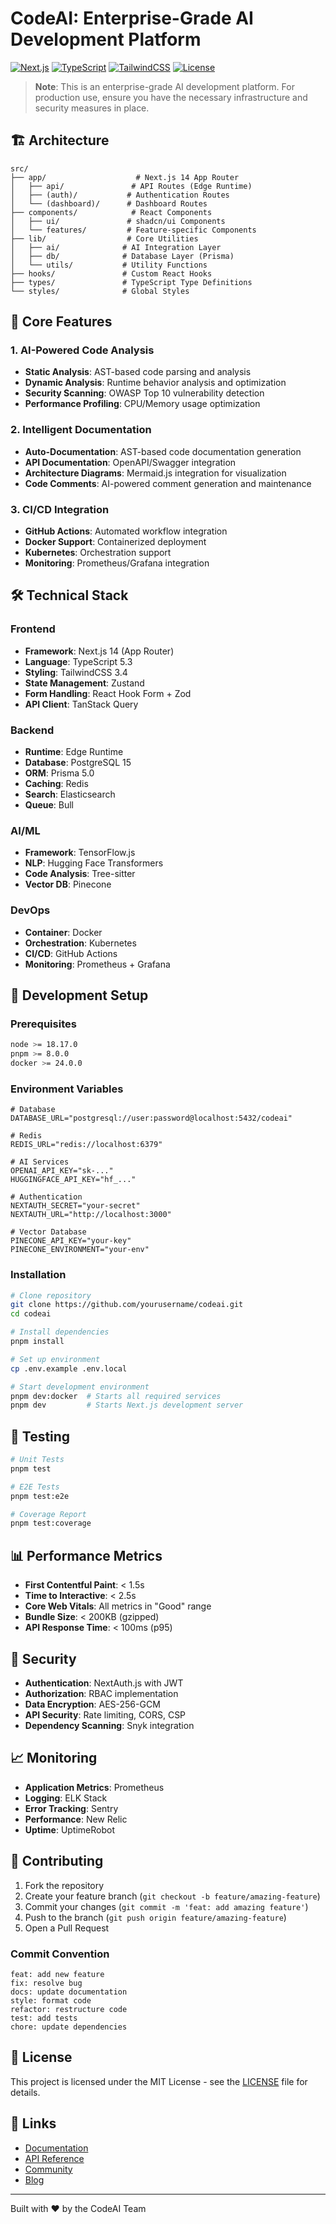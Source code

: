 # CodeAI: Enterprise-Grade AI Development Platform

[![Next.js](https://img.shields.io/badge/Next.js-14.0.0-black?style=flat-square&logo=next.js)](https://nextjs.org)
[![TypeScript](https://img.shields.io/badge/TypeScript-5.3.0-blue?style=flat-square&logo=typescript)](https://www.typescriptlang.org)
[![TailwindCSS](https://img.shields.io/badge/TailwindCSS-3.4.0-38B2AC?style=flat-square&logo=tailwind-css)](https://tailwindcss.com)
[![License](https://img.shields.io/badge/license-MIT-green?style=flat-square)](LICENSE)

> **Note**: This is an enterprise-grade AI development platform. For production use, ensure you have the necessary infrastructure and security measures in place.

## 🏗️ Architecture

```
src/
├── app/                    # Next.js 14 App Router
│   ├── api/               # API Routes (Edge Runtime)
│   ├── (auth)/           # Authentication Routes
│   └── (dashboard)/      # Dashboard Routes
├── components/            # React Components
│   ├── ui/               # shadcn/ui Components
│   └── features/         # Feature-specific Components
├── lib/                  # Core Utilities
│   ├── ai/              # AI Integration Layer
│   ├── db/              # Database Layer (Prisma)
│   └── utils/           # Utility Functions
├── hooks/               # Custom React Hooks
├── types/               # TypeScript Type Definitions
└── styles/              # Global Styles
```

## 🚀 Core Features

### 1. AI-Powered Code Analysis

- **Static Analysis**: AST-based code parsing and analysis
- **Dynamic Analysis**: Runtime behavior analysis and optimization
- **Security Scanning**: OWASP Top 10 vulnerability detection
- **Performance Profiling**: CPU/Memory usage optimization

### 2. Intelligent Documentation

- **Auto-Documentation**: AST-based code documentation generation
- **API Documentation**: OpenAPI/Swagger integration
- **Architecture Diagrams**: Mermaid.js integration for visualization
- **Code Comments**: AI-powered comment generation and maintenance

### 3. CI/CD Integration

- **GitHub Actions**: Automated workflow integration
- **Docker Support**: Containerized deployment
- **Kubernetes**: Orchestration support
- **Monitoring**: Prometheus/Grafana integration

## 🛠️ Technical Stack

### Frontend

- **Framework**: Next.js 14 (App Router)
- **Language**: TypeScript 5.3
- **Styling**: TailwindCSS 3.4
- **State Management**: Zustand
- **Form Handling**: React Hook Form + Zod
- **API Client**: TanStack Query

### Backend

- **Runtime**: Edge Runtime
- **Database**: PostgreSQL 15
- **ORM**: Prisma 5.0
- **Caching**: Redis
- **Search**: Elasticsearch
- **Queue**: Bull

### AI/ML

- **Framework**: TensorFlow.js
- **NLP**: Hugging Face Transformers
- **Code Analysis**: Tree-sitter
- **Vector DB**: Pinecone

### DevOps

- **Container**: Docker
- **Orchestration**: Kubernetes
- **CI/CD**: GitHub Actions
- **Monitoring**: Prometheus + Grafana

## 🔧 Development Setup

### Prerequisites

```bash
node >= 18.17.0
pnpm >= 8.0.0
docker >= 24.0.0
```

### Environment Variables

```env
# Database
DATABASE_URL="postgresql://user:password@localhost:5432/codeai"

# Redis
REDIS_URL="redis://localhost:6379"

# AI Services
OPENAI_API_KEY="sk-..."
HUGGINGFACE_API_KEY="hf_..."

# Authentication
NEXTAUTH_SECRET="your-secret"
NEXTAUTH_URL="http://localhost:3000"

# Vector Database
PINECONE_API_KEY="your-key"
PINECONE_ENVIRONMENT="your-env"
```

### Installation

```bash
# Clone repository
git clone https://github.com/yourusername/codeai.git
cd codeai

# Install dependencies
pnpm install

# Set up environment
cp .env.example .env.local

# Start development environment
pnpm dev:docker  # Starts all required services
pnpm dev         # Starts Next.js development server
```

## 🧪 Testing

```bash
# Unit Tests
pnpm test

# E2E Tests
pnpm test:e2e

# Coverage Report
pnpm test:coverage
```

## 📊 Performance Metrics

- **First Contentful Paint**: < 1.5s
- **Time to Interactive**: < 2.5s
- **Core Web Vitals**: All metrics in "Good" range
- **Bundle Size**: < 200KB (gzipped)
- **API Response Time**: < 100ms (p95)

## 🔐 Security

- **Authentication**: NextAuth.js with JWT
- **Authorization**: RBAC implementation
- **Data Encryption**: AES-256-GCM
- **API Security**: Rate limiting, CORS, CSP
- **Dependency Scanning**: Snyk integration

## 📈 Monitoring

- **Application Metrics**: Prometheus
- **Logging**: ELK Stack
- **Error Tracking**: Sentry
- **Performance**: New Relic
- **Uptime**: UptimeRobot

## 🤝 Contributing

1. Fork the repository
2. Create your feature branch (`git checkout -b feature/amazing-feature`)
3. Commit your changes (`git commit -m 'feat: add amazing feature'`)
4. Push to the branch (`git push origin feature/amazing-feature`)
5. Open a Pull Request

### Commit Convention

```
feat: add new feature
fix: resolve bug
docs: update documentation
style: format code
refactor: restructure code
test: add tests
chore: update dependencies
```

## 📝 License

This project is licensed under the MIT License - see the [LICENSE](LICENSE) file for details.

## 🔗 Links

- [Documentation](https://docs.codeai.com)
- [API Reference](https://api.codeai.com)
- [Community](https://community.codeai.com)
- [Blog](https://blog.codeai.com)

---

Built with ❤️ by the CodeAI Team
